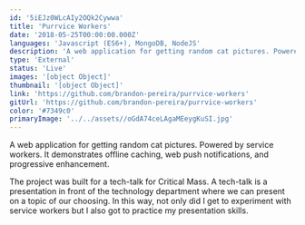 ```yaml
---
id: '5iEJz0WLcAIy2OQk2Cywwa'
title: 'Purrvice Workers'
date: '2018-05-25T00:00:00.000Z'
languages: 'Javascript (ES6+), MongoDB, NodeJS'
description: 'A web application for getting random cat pictures. Powered by service workers. It demonstrates offline caching, web push notifications, and progressive enhancement. '
type: 'External'
status: 'Live'
images: '[object Object]'
thumbnail: '[object Object]'
link: 'https://github.com/brandon-pereira/purrvice-workers'
gitUrl: 'https://github.com/brandon-pereira/purrvice-workers'
color: '#7349c0'
primaryImage: '../../assets//oGdA74ceLAgaMEeygKuSI.jpg'
---
```


A web application for getting random cat pictures. Powered by service workers. It demonstrates offline caching, web push notifications, and progressive enhancement.

The project was built for a tech-talk for Critical Mass. A tech-talk is a presentation in front of the technology department where we can present on a topic of our choosing. In this way, not only did I get to experiment with service workers but I also got to practice my presentation skills.
